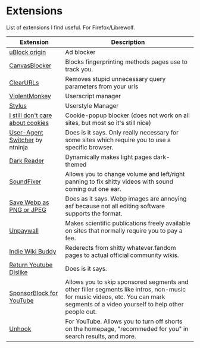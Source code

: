 # Extensions
List of extensions I find useful. For Firefox/Librewolf.

| Extension | Description |
| --------- | ----------- |
| [uBlock origin](https://addons.mozilla.org/en-US/firefox/addon/ublock-origin/) | Ad blocker  |
| [CanvasBlocker](https://addons.mozilla.org/en-US/firefox/addon/canvasblocker/) | Blocks fingerprinting methods pages use to track you. |
| [ClearURLs](https://addons.mozilla.org/en-US/firefox/addon/clearurls/) | Removes stupid unnecessary query parameters from your urls |
| [ViolentMonkey](https://addons.mozilla.org/en-US/firefox/addon/violentmonkey/) | Userscript manager |
| [Stylus](https://addons.mozilla.org/en-US/firefox/addon/styl-us/) | Userstyle Manager |
| [I still don't care about cookies](https://addons.mozilla.org/en-US/firefox/addon/istilldontcareaboutcookies/) | Cookie-popup blocker (does not work on all sites, but most so it's still nice) |
| [User-Agent Switcher](https://addons.mozilla.org/en-US/firefox/addon/uaswitcher/) by ntninja | Does is it says. Only really necessary for some sites which require you to use a specific browser. |
| [Dark Reader](https://addons.mozilla.org/en-US/firefox/addon/darkreader/) | Dynamically makes light pages dark-themed |
| [SoundFixer](https://addons.mozilla.org/en-US/firefox/addon/soundfixer/) | Allows you to change volume and left/right panning to fix shitty videos with sound coming out one ear. |
| [Save Webp as PNG or JPEG](https://addons.mozilla.org/en-US/firefox/addon/save-webp-as-png-or-jpeg/) | Does as it says. Webp images are annoying asf because not all editing software supports the  format. |
| [Unpaywall](https://addons.mozilla.org/en-US/firefox/addon/unpaywall/) | Makes scientific publications freely available on sites that normally require you to pay a fee. |
| [Indie Wiki Buddy](https://addons.mozilla.org/en-US/firefox/addon/indie-wiki-buddy/) | Rederects from shitty whatever.fandom pages to actual official community wikis. |
| [Return Youtube Dislike](https://addons.mozilla.org/en-US/firefox/addon/return-youtube-dislikes/) | Does is it says. |
| [SponsorBlock for YouTube](https://addons.mozilla.org/en-US/firefox/addon/sponsorblock/) | Allows you to skip sponsored segments and other filler segments like intros, non-music for music videos, etc. You can mark segments of a video yourself to help other people out. |
| [Unhook](https://addons.mozilla.org/en-US/firefox/addon/youtube-recommended-videos/) | For YouTube. Allows you to turn off shorts on the homepage, "recommeded for you" in search results, and more. |
